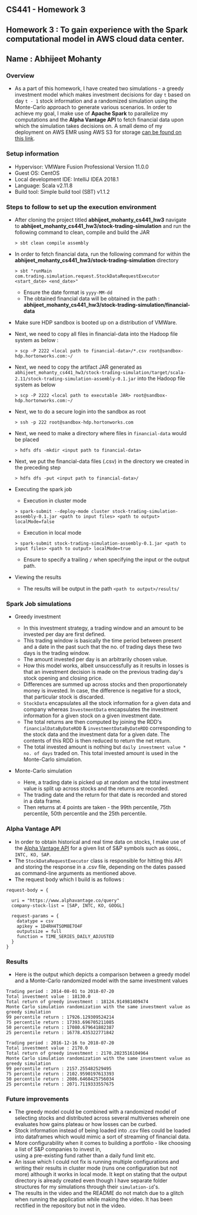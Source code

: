 CS441 - Homework 3
---
Homework 3 : To gain experience with the Spark computational model in AWS cloud data center.
---
Name : Abhijeet Mohanty
---
### Overview

* As a part of this homework, I have created two simulations - a greedy investment model which makes investment decisions for day `t` 
based on day `t - 1` stock information and a randomized simulation using the Monte-Carlo approach to generate various scenarios. In order to 
achieve my goal, I make use of **Apache Spark** to parallelize my computations and the **Alpha Vantage API** to fetch financial data
upon which the simulation takes decisions on. A small demo of my deployment on AWS EMR using AWS S3 for storage [can be found on this link](https://www.youtube.com/watch?v=NT2R0RryLv0&t=481s).  

### Setup information

* Hypervisor: VMWare Fusion Professional Version 11.0.0
* Guest OS:  CentOS
* Local development IDE: IntelliJ IDEA 2018.1
* Language: Scala v2.11.8
* Build tool: Simple build tool (SBT) v1.1.2 

### Steps to follow to set up the execution environment

* After cloning the project titled **abhijeet_mohanty_cs441_hw3** navigate to **abhijeet_mohanty_cs441_hw3/stock-trading-simulation** and run the following command to clean, compile and build the JAR
    
    `> sbt clean compile assembly`
    
* In order to fetch financial data, run the following command for within the **abhijeet_mohanty_cs441_hw3/stock-trading-simulation** directory

    `> sbt "runMain com.trading.simulation.request.StockDataRequestExecutor <start_date> <end_date>"`
    
    * Ensure the date format is `yyyy-MM-dd`
    * The obtained financial data will be obtained in the path : **abhijeet_mohanty_cs441_hw3/stock-trading-simulation/financial-data** 

* Make sure HDP sandbox is booted up on a distribution of VMWare.

* Next, we need to copy all files in financial-data into the Hadoop file system as below :

    
    `> scp -P 2222 <local path to financial-data>/*.csv root@sandbox-hdp.hortonworks.com:~/`
    

* Next, we need to copy the artifact JAR generated as `abhijeet_mohanty_cs441_hw3/stock-trading-simulation/target/scala-2.11/stock-trading-simulation-assembly-0.1.jar` into the Hadoop file system as below
    
    
    `> scp -P 2222 <local path to executable JAR> root@sandbox-hdp.hortonworks.com:~/`
    

* Next, we to do a secure login into the sandbox as root 
    
    
    `> ssh -p 222 root@sandbox-hdp.hortonworks.com`
    

* Next, we need to make a directory where files in `financial-data` would be placed  
    
    
    `> hdfs dfs -mkdir <input path to financial-data>`
    

* Next, we put the financial-data files (.csv) in the directory we created in the preceding step 
    
    
    `> hdfs dfs -put <input path to financial-data>/`
    
* Executing the spark job
    
   * Execution in cluster mode
    
    `> spark-submit --deploy-mode cluster stock-trading-simulation-assembly-0.1.jar <path to input files> <path to output> localMode=false`
 
   * Execution in local mode
    
    `> spark-submit stock-trading-simulation-assembly-0.1.jar <path to input files> <path to output> localMode=true`
     
    
   * Ensure to specify a trailing `/` when specifying the input or the output path. 

* Viewing the results
    * The results will be output in the path `<path to output>/results/`

### Spark Job simulations

* Greedy investment

    * In this investment strategy, a trading window and an amount to be invested per day are first defined.
    * This trading window is basically the time period between present and a date in the past such that the 
      no. of trading days these two days is the trading window.
    * The amount invested per day is an arbitrarily chosen value.
    * How this model works, albeit unsuccessfully as it results in  losses is that an investment decision
      is made on the previous trading day's stock opening and closing price.
    * Differences are summed up across stocks and then proportionately money is invested. In case, the difference is
      negative for a stock, that particular stock is discarded.
    * `StockData` encapsulates all the stock information for a given data and company whereas `InvestmentData` encapsulates
      the investment information for a given stock on a given investment date.
    * The total returns are then computed by joining the RDD's `financialDataByDateRDD` & `investmentDataByDateRDD` corresponding to the stock data and the investment data for
      a given date. The contents of this RDD is then reduced to return the net return.
    * The total invested amount is nothing but `daily investment value * no. of days` traded on. This total invested amount is used 
      in the Monte-Carlo simulation.

* Monte-Carlo simulation

    * Here, a trading date is picked up at random and the total investment value is split up across stocks and the returns are recorded.
    * The trading date and the return for that date is recorded and stored in a data frame.
    * Then returns at 4 points are taken - the 99th percentile, 75th percentile, 50th percentile and the 25th percentile.

### Alpha Vantage API
* In order to obtain historical and real time data on stocks, I make use of the [Alpha Vantage API](https://www.alphavantage.co/documentation/) for a given list of
S&P symbols such as `GOOGL, INTC, KO, SAP`. 
* The `StockDataRequestExecutor` class is responsible for hitting this API and storing the response in a .csv file, depending
on the dates passed as command-line arguments as mentioned above.  
* The request body which I build is as follows : 

````
request-body = {

  uri = "https://www.alphavantage.co/query"
  company-stock-list = [SAP, INTC, KO, GOOGL]

  request-params = {
    datatype = csv
    apikey = 1D4RH4TSOM8E7O4F
    outputsize = full
    function = TIME_SERIES_DAILY_ADJUSTED
  }
}
````


### Results

* Here is the output which depicts a comparison between a greedy model and a Monte-Carlo randomized model with the same investment values 
   
````
Trading period : 2014-08-01 to 2018-07-20
Total investment value : 18130.0
Total return of greedy investment : 18124.914981409474
Monte Carlo simulation randomization with the same investment value as greedy simulation
99 percentile return : 17926.129309524214
75 percentile return : 17393.696705211085
50 percentile return : 17080.679641882387
25 percentile return : 16778.435322771842
````
   
   
````
Trading period : 2016-12-16 to 2018-07-20
Total investment value : 2170.0
Total return of greedy investment : 2170.2023516104964
Monte Carlo simulation randomization with the same investment value as greedy simulation
99 percentile return : 2157.255482529495
75 percentile return : 2102.9590197613393
50 percentile return : 2086.6468425756034
25 percentile return : 2071.7119333557675
````

### Future improvements

* The greedy model could be combined with a randomized model of selecting stocks and distributed across several multiverses
wherein one evaluates how gains plateau or how losses can be curbed.
* Stock information instead of being loaded into .csv files could be loaded into dataframes which would mimic a sort of streaming
of financial data.
* More configurability when it comes to building a portfolio - like choosing a list of S&P companies to invest in,  
using a pre-existing fund rather than a daily fund limit etc.     
* An issue which I could not fix is running multiple configurations and writing their results in cluster mode (runs one configuration but not more) although it works in local mode. It kept on stating that the output directory 
is already created even though I have separate folder structures for my simulations through their `simulation-id`'s.     
* The results in the video and the README do not match due to a glitch when running the application while making the video. It has been rectified in the repository but not in the video.


